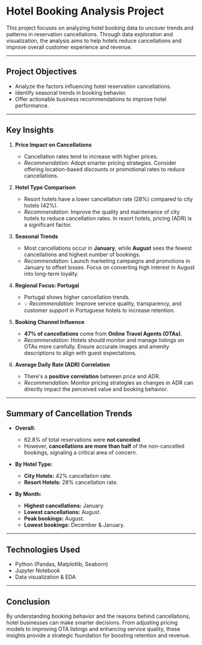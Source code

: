 #  Hotel Booking Analysis Project

This project focuses on analyzing hotel booking data to uncover trends and patterns in reservation cancellations. Through data exploration and visualization, the analysis aims to help hotels reduce cancellations and improve overall customer experience and revenue.

---

##  Project Objectives

* Analyze the factors influencing hotel reservation cancellations.
* Identify seasonal trends in booking behavior.
* Offer actionable business recommendations to improve hotel performance.

---

##  Key Insights

1. **Price Impact on Cancellations**

   * Cancellation rates tend to increase with higher prices.
   * *Recommendation:* Adopt smarter pricing strategies. Consider offering location-based discounts or promotional rates to reduce cancellations.

2. **Hotel Type Comparison**

   * Resort hotels have a lower cancellation rate (28%) compared to city hotels (42%).
   *  *Recommendation:* Improve the quality and maintenance of city hotels to reduce cancellation rates. In resort hotels, pricing (ADR) is a significant factor.

3. **Seasonal Trends**

   * Most cancellations occur in **January**, while **August** sees the fewest cancellations and highest number of bookings.
   * *Recommendation:* Launch marketing campaigns and promotions in January to offset losses. Focus on converting high interest in August into long-term loyalty.

4. **Regional Focus: Portugal**

   * Portugal shows higher cancellation trends.
   * 💡 *Recommendation:* Improve service quality, transparency, and customer support in Portuguese hotels to increase retention.

5. **Booking Channel Influence**

   * **47% of cancellations** come from **Online Travel Agents (OTAs)**.
   * *Recommendation:* Hotels should monitor and manage listings on OTAs more carefully. Ensure accurate images and amenity descriptions to align with guest expectations.

6. **Average Daily Rate (ADR) Correlation**

   * There's a **positive correlation** between price and ADR.
   * *Recommendation:* Monitor pricing strategies as changes in ADR can directly impact the perceived value and booking behavior.

---

## Summary of Cancellation Trends

* **Overall:**

  * 62.8% of total reservations were **not canceled**.
  * However, **cancellations are more than half** of the non-cancelled bookings, signaling a critical area of concern.

* **By Hotel Type:**

  * **City Hotels:** 42% cancellation rate.
  * **Resort Hotels:** 28% cancellation rate.

* **By Month:**

  * **Highest cancellations:** January.
  * **Lowest cancellations:** August.
  * **Peak bookings:** August.
  * **Lowest bookings:** December & January.

---

## Technologies Used

* Python (Pandas, Matplotlib, Seaborn)
* Jupyter Notebook
* Data visualization & EDA

---

## Conclusion

By understanding booking behavior and the reasons behind cancellations, hotel businesses can make smarter decisions. From adjusting pricing models to improving OTA listings and enhancing service quality, these insights provide a strategic foundation for boosting retention and revenue.

